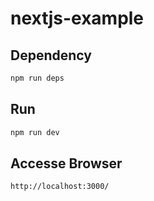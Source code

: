 # nextjs-example

## Dependency

```sh
npm run deps
```

## Run

```sh
npm run dev
```

## Accesse Browser

```sh
http://localhost:3000/
```